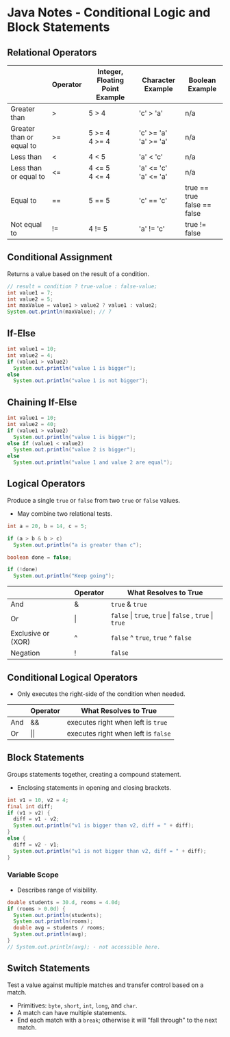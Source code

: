 # Java Notes - Conditional Logic and Block Statements

## Relational Operators

| | Operator | Integer, Floating Point Example | Character Example | Boolean Example |
|-|----------|---------------------------------|-------------------|----------------|
| Greater than | > | 5 > 4 | 'c' > 'a' | n/a |
| Greater than or equal to | >= | 5 >= 4<br/>4 >= 4 | 'c' >= 'a'<br/> 'a' >= 'a' | n/a |
| Less than | < | 4 < 5 | 'a' < 'c' | n/a |
| Less than or equal to | <= | 4 <= 5<br/>4 <= 4 | 'a' <= 'c'<br/> 'a' <= 'a' | n/a |
| Equal to | == | 5 == 5 | 'c' == 'c' | true == true<br/>false == false |
| Not equal to | != | 4 != 5 | 'a' != 'c' | true != false |

## Conditional Assignment

Returns a value based on the result of a condition.

```java
// result = condition ? true-value : false-value;
int value1 = 7;
int value2 = 5;
int maxValue = value1 > value2 ? value1 : value2;
System.out.println(maxValue); // 7
```

## If-Else

```java
int value1 = 10;
int value2 = 4;
if (value1 > value2)
  System.out.println("value 1 is bigger");
else
  System.out.println("value 1 is not bigger");
```

## Chaining If-Else

```java
int value1 = 10;
int value2 = 40;
if (value1 > value2)
  System.out.println("value 1 is bigger");
else if (value1 < value2)
  System.out.println("value 2 is bigger");
else
  System.out.println("value 1 and value 2 are equal");
```

## Logical Operators

Produce a single `true` or `false` from two `true` or `false` values.

* May combine two relational tests.

```java
int a = 20, b = 14, c = 5;

if (a > b & b > c)
  System.out.println("a is greater than c");

boolean done = false;

if (!done)
  System.out.println("Keep going");
```

| | Operator | What Resolves to True |
|-|----------|-----------------------|
| And | & | `true` & `true` |
| Or | \| | `false` \| `true`, `true` \| `false` , `true` \| `true` |
| Exclusive or (XOR) | ^ | `false` ^ `true`, `true` ^ `false` |
| Negation | ! | `false` |

## Conditional Logical Operators

* Only executes the right-side of the condition when needed.

| | Operator | What Resolves to True |
|-|----------|-----------------------|
| And | && | executes right when left is `true` |
| Or | \|\| | executes right when left is `false` |

## Block Statements

Groups statements together, creating a compound statement.

* Enclosing statements in opening and closing brackets.

```java
int v1 = 10, v2 = 4;
final int diff;
if (v1 > v2) {
  diff = v1 - v2;
  System.out.println("v1 is bigger than v2, diff = " + diff);
}
else {
  diff = v2 - v1;
  System.out.println("v1 is not bigger than v2, diff = " + diff);
}
```

### Variable Scope

* Describes range of visibility.

```java
double students = 30.d, rooms = 4.0d;
if (rooms > 0.0d) {
  System.out.println(students);
  System.out.println(rooms);
  double avg = students / rooms;
  System.out.println(avg);
}
// System.out.println(avg); - not accessible here.
```

## Switch Statements

Test a value against multiple matches and transfer control based on a match.

* Primitives: `byte`, `short`, `int`, `long`, and `char`.
* A match can have multiple statements.
* End each match with a `break`; otherwise it will "fall through" to the next match.
